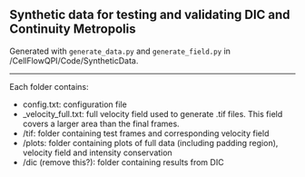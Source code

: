 ## Synthetic data for testing and validating DIC and Continuity Metropolis

Generated with `generate_data.py` and `generate_field.py` in /CellFlowQPI/Code/SyntheticData.

---

Each folder contains:
- config.txt: configuration file
- _velocity_full.txt: full velocity field used to generate .tif files. This field covers a larger area than the final frames.
- /tif: folder containing test frames and corresponding velocity field
- /plots: folder containing plots of full data (including padding region), velocity field and intensity conservation
- /dic (remove this?): folder containing results from DIC
